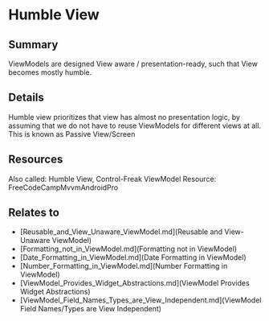 # Humble View

## Summary
ViewModels are designed View aware / presentation-ready, such that View becomes mostly humble.

## Details
Humble view prioritizes that view has almost no presentation logic, by assuming that we do not have to reuse ViewModels for different views at all.
This is known as Passive View/Screen

## Resources
Also called: Humble View, Control-Freak ViewModel
Resource: FreeCodeCampMvvmAndroidPro


## Relates to

* [Reusable_and_View_Unaware_ViewModel.md](Reusable and View-Unaware ViewModel)
* [Formatting_not_in_ViewModel.md](Formatting not in ViewModel)
* [Date_Formatting_in_ViewModel.md](Date Formatting in ViewModel)
* [Number_Formatting_in_ViewModel.md](Number Formatting in ViewModel)
* [ViewModel_Provides_Widget_Abstractions.md](ViewModel Provides Widget Abstractions)
* [ViewModel_Field_Names_Types_are_View_Independent.md](ViewModel Field Names/Types are View Independent)
